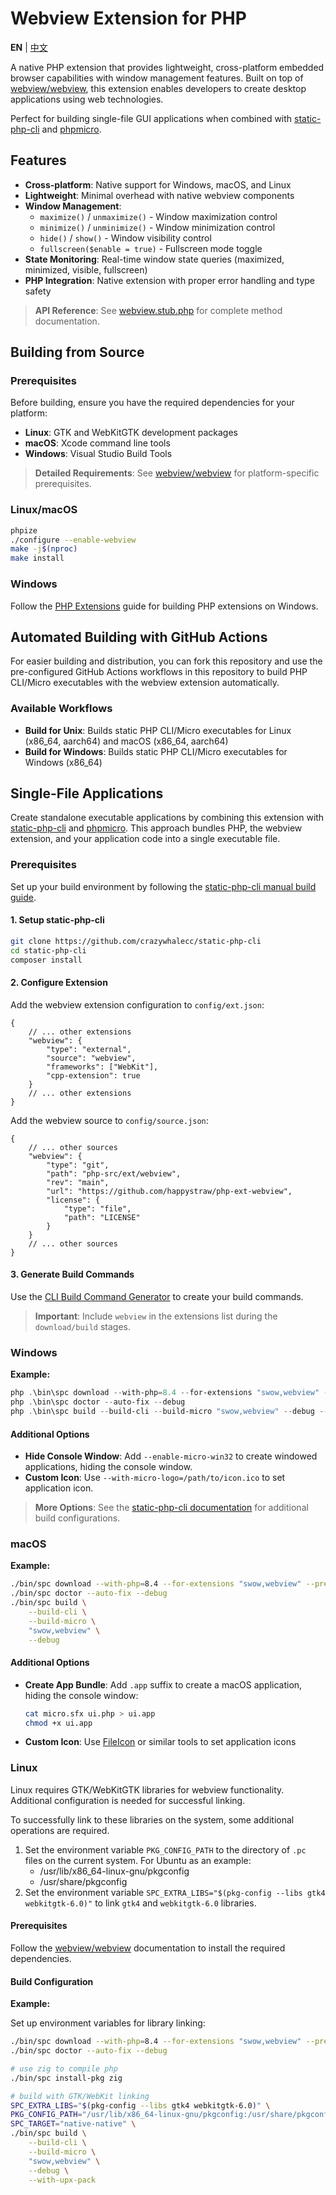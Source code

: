 # Webview Extension for PHP

**EN** | [中文](./README_CN.md)

A native PHP extension that provides lightweight, cross-platform embedded browser capabilities with window management features. Built on top of [webview/webview](https://github.com/webview/webview), this extension enables developers to create desktop applications using web technologies.

Perfect for building single-file GUI applications when combined with [static-php-cli](https://github.com/crazywhalecc/static-php-cli) and [phpmicro](https://github.com/dixyes/phpmicro).

## Features

- **Cross-platform**: Native support for Windows, macOS, and Linux
- **Lightweight**: Minimal overhead with native webview components
- **Window Management**:
  - `maximize()` / `unmaximize()` - Window maximization control
  - `minimize()` / `unminimize()` - Window minimization control
  - `hide()` / `show()` - Window visibility control
  - `fullscreen($enable = true)` - Fullscreen mode toggle
- **State Monitoring**: Real-time window state queries (maximized, minimized, visible, fullscreen)
- **PHP Integration**: Native extension with proper error handling and type safety

> **API Reference**: See [webview.stub.php](./webview.stub.php) for complete method documentation.

## Building from Source

### Prerequisites

Before building, ensure you have the required dependencies for your platform:

- **Linux**: GTK and WebKitGTK development packages
- **macOS**: Xcode command line tools
- **Windows**: Visual Studio Build Tools

> **Detailed Requirements**: See [webview/webview](https://github.com/webview/webview) for platform-specific prerequisites.

### Linux/macOS

```bash
phpize
./configure --enable-webview
make -j$(nproc)
make install
```

### Windows

Follow the [PHP Extensions](https://github.com/php/php-windows-builder?tab=readme-ov-file#php-extensions) guide for building PHP extensions on Windows.

## Automated Building with GitHub Actions

For easier building and distribution, you can fork this repository and use the pre-configured GitHub Actions workflows in this repository to build PHP CLI/Micro executables with the webview extension automatically.

### Available Workflows

- **Build for Unix**: Builds static PHP CLI/Micro executables for Linux (x86_64, aarch64) and macOS (x86_64, aarch64)
- **Build for Windows**: Builds static PHP CLI/Micro executables for Windows (x86_64)

## Single-File Applications

Create standalone executable applications by combining this extension with [static-php-cli](https://github.com/crazywhalecc/static-php-cli) and [phpmicro](https://github.com/dixyes/phpmicro). This approach bundles PHP, the webview extension, and your application code into a single executable file.

### Prerequisites

Set up your build environment by following the [static-php-cli manual build guide](https://static-php.dev/en/guide/manual-build.html#build-locally-using-source-code).

#### 1. Setup static-php-cli

```bash
git clone https://github.com/crazywhalecc/static-php-cli
cd static-php-cli
composer install
```

#### 2. Configure Extension

Add the webview extension configuration to `config/ext.json`:

```jsonc
{
    // ... other extensions
    "webview": {
        "type": "external",
        "source": "webview",
        "frameworks": ["WebKit"],
        "cpp-extension": true
    }
    // ... other extensions
}
```

Add the webview source to `config/source.json`:

```jsonc
{
    // ... other sources
    "webview": {
        "type": "git",
        "path": "php-src/ext/webview",
        "rev": "main",
        "url": "https://github.com/happystraw/php-ext-webview",
        "license": {
            "type": "file",
            "path": "LICENSE"
        }
    }
    // ... other sources
}
```

#### 3. Generate Build Commands

Use the [CLI Build Command Generator](https://static-php.dev/en/guide/cli-generator.html) to create your build commands.

> **Important**: Include `webview` in the extensions list during the `download/build` stages.

### Windows

**Example:**

```powershell
php .\bin\spc download --with-php=8.4 --for-extensions "swow,webview" --prefer-pre-built --debug
php .\bin\spc doctor --auto-fix --debug
php .\bin\spc build --build-cli --build-micro "swow,webview" --debug --with-upx-pack
```

#### Additional Options

- **Hide Console Window**: Add `--enable-micro-win32` to create windowed applications, hiding the console window.
- **Custom Icon**: Use `--with-micro-logo=/path/to/icon.ico` to set application icon.

> **More Options**: See the [static-php-cli documentation](https://static-php.dev) for additional build configurations.

### macOS

**Example:**

```bash
./bin/spc download --with-php=8.4 --for-extensions "swow,webview" --prefer-pre-built --debug
./bin/spc doctor --auto-fix --debug
./bin/spc build \
    --build-cli \
    --build-micro \
    "swow,webview" \
    --debug
```

#### Additional Options

- **Create App Bundle**: Add `.app` suffix to create a macOS application, hiding the console window:

  ```bash
  cat micro.sfx ui.php > ui.app
  chmod +x ui.app
  ```

- **Custom Icon**: Use [FileIcon](https://github.com/mklement0/fileicon) or similar tools to set application icons

### Linux

Linux requires GTK/WebKitGTK libraries for webview functionality. Additional configuration is needed for successful linking.

To successfully link to these libraries on the system, some additional operations are required.

1. Set the environment variable `PKG_CONFIG_PATH` to the directory of `.pc` files on the current system. For Ubuntu as an example:
     - /usr/lib/x86_64-linux-gnu/pkgconfig
     - /usr/share/pkgconfig
2. Set the environment variable `SPC_EXTRA_LIBS="$(pkg-config --libs gtk4 webkitgtk-6.0)"` to link `gtk4` and `webkitgtk-6.0` libraries.

#### Prerequisites

Follow the [webview/webview](https://github.com/webview/webview) documentation to install the required dependencies.

#### Build Configuration

**Example:**

Set up environment variables for library linking:

```bash
./bin/spc download --with-php=8.4 --for-extensions "swow,webview" --prefer-pre-built --debug
./bin/spc doctor --auto-fix --debug

# use zig to compile php
./bin/spc install-pkg zig

# build with GTK/WebKit linking
SPC_EXTRA_LIBS="$(pkg-config --libs gtk4 webkitgtk-6.0)" \
PKG_CONFIG_PATH="/usr/lib/x86_64-linux-gnu/pkgconfig:/usr/share/pkgconfig" \
SPC_TARGET="native-native" \
./bin/spc build \
    --build-cli \
    --build-micro \
    "swow,webview" \
    --debug \
    --with-upx-pack
```

